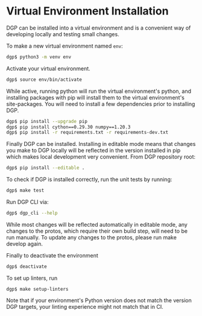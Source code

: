 # Virtual Environment Installation

DGP can be installed into a virtual environment and is a convenient way of
developing locally and testing small changes.

To make a new virtual environment named `env`:

```sh
dgp$ python3 -m venv env
```

Activate your virtual environment.

```sh
dgp$ source env/bin/activate
```

While active, running python will run the virtual environment's python, and
installing packages with pip will install them to the virtual environment's
site-packages. You will need to install a few dependencies prior to installing
DGP.

```sh
dgp$ pip install --upgrade pip
dgp$ pip install cython==0.29.30 numpy==1.20.3
dgp$ pip install -r requirements.txt -r requirements-dev.txt
```

Finally DGP can be installed. Installing in editable mode means that changes you
make to DGP locally will be reflected in the version installed in pip which
makes local development very convenient. From DGP repository root:

```sh
dgp$ pip install --editable .
```

To check if DGP is installed correctly, run the unit tests by running:

```sh
dgp$ make test
```

Run DGP CLI via:

```sh
dgp$ dgp_cli --help
```

While most changes will be reflected automatically in editable mode, any changes
to the protos, which require their own build step, will need to be run manually.
To update any changes to the protos, please run make develop again.

Finally to deactivate the environment

```sh
dgp$ deactivate
```

To set up linters, run

```
dgp$ make setup-linters
```

Note that if your environment's Python version does not match the version DGP
targets, your linting experience might not match that in CI.
